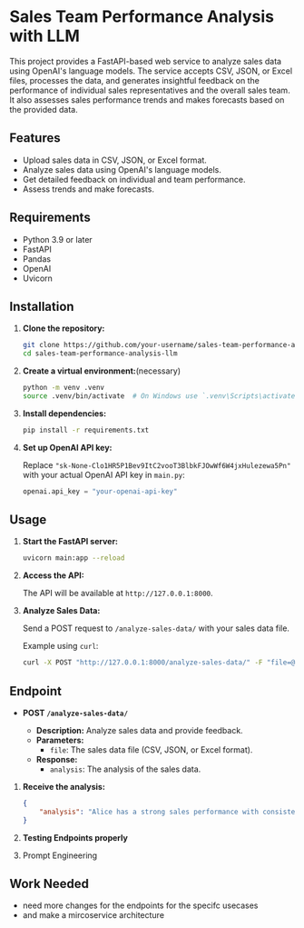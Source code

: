 # Sales Team Performance Analysis with LLM

This project provides a FastAPI-based web service to analyze sales data using OpenAI's language models. The service accepts CSV, JSON, or Excel files, processes the data, and generates insightful feedback on the performance of individual sales representatives and the overall sales team. It also assesses sales performance trends and makes forecasts based on the provided data.

## Features

- Upload sales data in CSV, JSON, or Excel format.
- Analyze sales data using OpenAI's language models.
- Get detailed feedback on individual and team performance.
- Assess trends and make forecasts.

## Requirements

- Python 3.9 or later
- FastAPI
- Pandas
- OpenAI
- Uvicorn

## Installation

1. **Clone the repository:**

    ```sh
    git clone https://github.com/your-username/sales-team-performance-analysis-llm.git
    cd sales-team-performance-analysis-llm
    ```

2. **Create a virtual environment:**(necessary)

    ```sh
    python -m venv .venv
    source .venv/bin/activate  # On Windows use `.venv\Scripts\activate`
    ```

3. **Install dependencies:**

    ```sh
    pip install -r requirements.txt
    ```

4. **Set up OpenAI API key:**

    Replace `"sk-None-Clo1HR5P1Bev9ItC2vooT3BlbkFJOwWf6W4jxHulezewa5Pn"` with your actual OpenAI API key in `main.py`:

    ```python
    openai.api_key = "your-openai-api-key"
    ```

## Usage

1. **Start the FastAPI server:**

    ```sh
    uvicorn main:app --reload
    ```

2. **Access the API:**

    The API will be available at `http://127.0.0.1:8000`.

3. **Analyze Sales Data:**

    Send a POST request to `/analyze-sales-data/` with your sales data file.

    Example using `curl`:

    ```sh
    curl -X POST "http://127.0.0.1:8000/analyze-sales-data/" -F "file=@path/to/your/file.csv"
    ```

## Endpoint

- **POST `/analyze-sales-data/`**

    - **Description:** Analyze sales data and provide feedback.
    - **Parameters:**
        - `file`: The sales data file (CSV, JSON, or Excel format).
    - **Response:**
        - `analysis`: The analysis of the sales data.





1. **Receive the analysis:**

    ```json
    {
        "analysis": "Alice has a strong sales performance with consistent growth over the period. Bob's performance is stable but slightly lower than Alice's. The overall team shows a positive trend in sales."
    }
    ```
    
2. **Testing  Endpoints properly**
3. Prompt Engineering 

## Work Needed

- need more changes for the endpoints for the specifc usecases
-  and make a mircoservice architecture 
